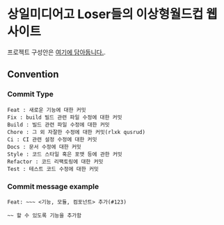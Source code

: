 # 상일미디어고 Loser들의 이상형월드컵 웹사이트

프로젝트 구성안은 [여기에 담아둡니다.](https://thread-twilight-0d6.notion.site/Pick-it-2126d19b38c746178ac488dabd2dc086).

## Convention

### Commit Type 
```
Feat : 새로운 기능에 대한 커밋
Fix : build 빌드 관련 파일 수정에 대한 커밋
Build : 빌드 관련 파일 수정에 대한 커밋
Chore : 그 외 자잘한 수정에 대한 커밋(rlxk qusrud)
Ci : CI 관련 설정 수정에 대한 커밋
Docs : 문서 수정에 대한 커밋
Style : 코드 스타일 혹은 포맷 등에 관한 커밋
Refactor : 코드 리팩토링에 대한 커밋
Test : 테스트 코드 수정에 대한 커밋
```

### Commit message example

```
Feat: ~~~ <기능, 모듈, 컴포넌트> 추가(#123)

~~ 할 수 있도록 기능을 추가함
```
